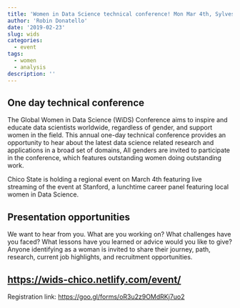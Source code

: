 ```yaml
---
title: 'Women in Data Science technical conference! Mon Mar 4th, Sylvesters 100'
author: 'Robin Donatello'
date: '2019-02-23'
slug: wids
categories:
  - event
tags:
  - women
  - analysis
description: ''
---
```


## One day technical conference

The Global Women in Data Science (WiDS) Conference aims to inspire and educate data scientists worldwide, regardless of gender, and support women in the field. This annual one-day technical conference provides an opportunity to hear about the latest data science related research and applications in a broad set of domains, All genders are invited to participate in the conference, which features outstanding women doing outstanding work.

Chico State is holding a regional event on March 4th featuring live streaming of the event at Stanford, a lunchtime career panel featuring local women in Data Science. 

## Presentation opportunities
We want to hear from you. What are you working on? What challenges have you faced? What lessons have you learned or advice would you like to give? Anyone identifying as a woman is invited to share their journey, path, research, current job highlights, and recruitment opportunities.


## https://wids-chico.netlify.com/event/

Registration link: https://goo.gl/forms/oR3u2z9OMdRKj7uo2

